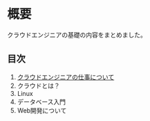 # 概要

クラウドエンジニアの基礎の内容をまとめました。

## 目次

1. [クラウドエンジニアの仕事について](./クラウドエンジニアの仕事.md)
2. クラウドとは？
3. Linux
4. データベース入門
5. Web開発について